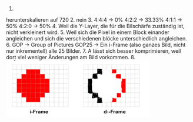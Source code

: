 1.
herunterskalieren auf 720
2.
nein
3.
4:4:4 -> 0%
4:2:2 -> 33.33%
4:1:1 -> 50%
4:2:0 -> 50%
4.
Weil die Y-Layer, die für die Bilschärfe zuständig ist, nicht verkleinert wird.
5.
Weil sich die Pixel in einem Block einander angleichen und sich die verschiedenen blöcke unterschiedlich angleichen.
6.
GOP -> Group of Pictures
GOP25 -> Ein i-Frame (also ganzes Bild, nicht nur inkrementell) alle 25 Bilder.
7.
A lässt sich besser komprimieren, weil dort viel weniger Änderungen am Bild vorkommen.
8.
![gop](assets/gop.png)
